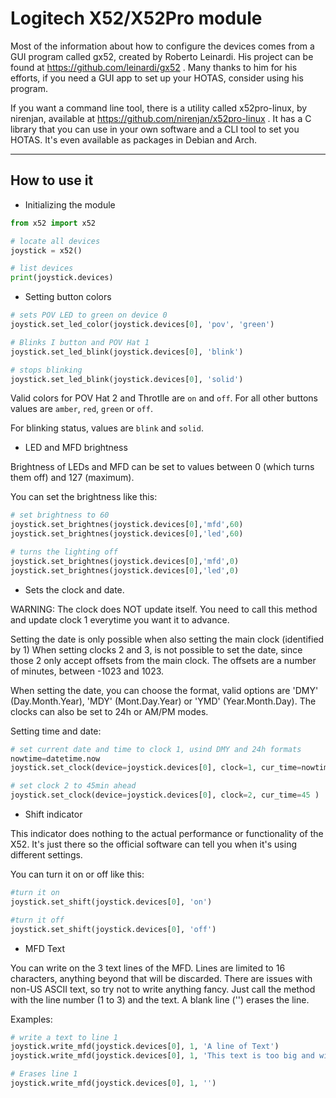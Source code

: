 # Logitech X52/X52Pro module

Most of the information about how to configure the devices comes from a GUI program called gx52, created by Roberto Leinardi. His project can be found at https://github.com/leinardi/gx52 . Many thanks to him for his efforts, if you need a GUI app to set up your HOTAS, consider using his program.

If you want a command line tool, there is a utility called x52pro-linux, by nirenjan, available at https://github.com/nirenjan/x52pro-linux . It has a C library that you can use in your own software and a CLI tool to set you HOTAS. It's even available as packages in Debian and Arch.

-----------

## How to use it

- Initializing the module

```python
from x52 import x52

# locate all devices
joystick = x52()

# list devices
print(joystick.devices)
```

- Setting button colors

```python
# sets POV LED to green on device 0
joystick.set_led_color(joystick.devices[0], 'pov', 'green')

# Blinks I button and POV Hat 1
joystick.set_led_blink(joystick.devices[0], 'blink')

# stops blinking
joystick.set_led_blink(joystick.devices[0], 'solid')
```

Valid colors for POV Hat 2 and Throtlle are `on` and `off`. For all other buttons values are `amber`, `red`, `green` or `off`.

For blinking status, values are `blink` and `solid`.

- LED and MFD brightness

Brightness of LEDs and MFD can be set to values between 0 (which turns them off) and 127 (maximum).

You can set the brightness like this:

```python
# set brightness to 60
joystick.set_brightnes(joystick.devices[0],'mfd',60)
joystick.set_brightnes(joystick.devices[0],'led',60)

# turns the lighting off
joystick.set_brightnes(joystick.devices[0],'mfd',0)
joystick.set_brightnes(joystick.devices[0],'led',0)
```


- Sets the clock and date.

WARNING: The clock does NOT update itself. You need to call this method and update clock 1 everytime you want it to advance.

Setting the date is only possible when also setting the main clock (identified by 1) When setting clocks 2 and 3, is not possible to set the date, since those 2 only accept offsets from the main clock. The offsets are a number of minutes, between -1023 and 1023.

When setting the date, you can choose the format, valid options are 'DMY' (Day.Month.Year), 'MDY' (Mont.Day.Year) or 'YMD' (Year.Month.Day). The clocks can also be set to 24h or AM/PM modes.

Setting time and date:


```python
# set current date and time to clock 1, usind DMY and 24h formats
nowtime=datetime.now
joystick.set_clock(device=joystick.devices[0], clock=1, cur_time=nowtime , date_format = 'DMY', is24h = True)

# set clock 2 to 45min ahead
joystick.set_clock(device=joystick.devices[0], clock=2, cur_time=45 )
```

- Shift indicator

This indicator does nothing to the actual performance or functionality of the X52. It's just there so the official software can tell you when it's using different settings.

You can turn it on or off like this:

```python
#turn it on
joystick.set_shift(joystick.devices[0], 'on')

#turn it off
joystick.set_shift(joystick.devices[0], 'off')
```

- MFD Text

You can write on the 3 text lines of the MFD. Lines are limited to 16 characters, anything beyond that will be discarded. There are issues with non-US ASCII text, so try not to write anything fancy. Just call the method with the line number (1 to 3) and the text. A blank line ('') erases the line.

Examples:

```python
# write a text to line 1
joystick.write_mfd(joystick.devices[0], 1, 'A line of Text')
joystick.write_mfd(joystick.devices[0], 1, 'This text is too big and will be truncated')

# Erases line 1
joystick.write_mfd(joystick.devices[0], 1, '')
```
